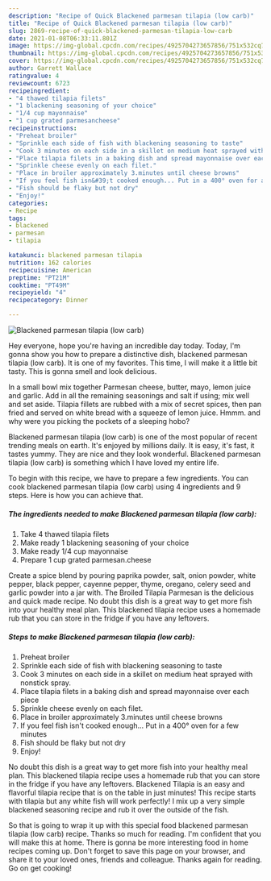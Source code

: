 ```yaml
---
description: "Recipe of Quick Blackened parmesan tilapia (low carb)"
title: "Recipe of Quick Blackened parmesan tilapia (low carb)"
slug: 2869-recipe-of-quick-blackened-parmesan-tilapia-low-carb
date: 2021-01-08T06:33:11.801Z
image: https://img-global.cpcdn.com/recipes/4925704273657856/751x532cq70/blackened-parmesan-tilapia-low-carb-recipe-main-photo.jpg
thumbnail: https://img-global.cpcdn.com/recipes/4925704273657856/751x532cq70/blackened-parmesan-tilapia-low-carb-recipe-main-photo.jpg
cover: https://img-global.cpcdn.com/recipes/4925704273657856/751x532cq70/blackened-parmesan-tilapia-low-carb-recipe-main-photo.jpg
author: Garrett Wallace
ratingvalue: 4
reviewcount: 6723
recipeingredient:
- "4 thawed tilapia filets"
- "1 blackening seasoning of your choice"
- "1/4 cup mayonnaise"
- "1 cup grated parmesancheese"
recipeinstructions:
- "Preheat broiler"
- "Sprinkle each side of fish with blackening seasoning to taste"
- "Cook 3 minutes on each side in a skillet on medium heat sprayed with nonstick spray."
- "Place tilapia filets in a baking dish and spread mayonnaise over each piece"
- "Sprinkle cheese evenly on each filet."
- "Place in broiler approximately 3.minutes until cheese browns"
- "If you feel fish isn&#39;t cooked enough... Put in a 400° oven for a few minutes"
- "Fish should be flaky but not dry"
- "Enjoy!"
categories:
- Recipe
tags:
- blackened
- parmesan
- tilapia

katakunci: blackened parmesan tilapia 
nutrition: 162 calories
recipecuisine: American
preptime: "PT21M"
cooktime: "PT49M"
recipeyield: "4"
recipecategory: Dinner

---
```



![Blackened parmesan tilapia (low carb)](https://img-global.cpcdn.com/recipes/4925704273657856/751x532cq70/blackened-parmesan-tilapia-low-carb-recipe-main-photo.jpg)

Hey everyone, hope you're having an incredible day today. Today, I'm gonna show you how to prepare a distinctive dish, blackened parmesan tilapia (low carb). It is one of my favorites. This time, I will make it a little bit tasty. This is gonna smell and look delicious.

In a small bowl mix together Parmesan cheese, butter, mayo, lemon juice and garlic. Add in all the remaining seasonings and salt if using; mix well and set aside. Tilapia fillets are rubbed with a mix of secret spices, then pan fried and served on white bread with a squeeze of lemon juice. Hmmm. and why were you picking the pockets of a sleeping hobo?

Blackened parmesan tilapia (low carb) is one of the most popular of recent trending meals on earth. It's enjoyed by millions daily. It is easy, it's fast, it tastes yummy. They are nice and they look wonderful. Blackened parmesan tilapia (low carb) is something which I have loved my entire life.


To begin with this recipe, we have to prepare a few ingredients. You can cook blackened parmesan tilapia (low carb) using 4 ingredients and 9 steps. Here is how you can achieve that.

<!--inarticleads1-->

##### The ingredients needed to make Blackened parmesan tilapia (low carb):

1. Take 4 thawed tilapia filets
1. Make ready 1 blackening seasoning of your choice
1. Make ready 1/4 cup mayonnaise
1. Prepare 1 cup grated parmesan.cheese


Create a spice blend by pouring paprika powder, salt, onion powder, white pepper, black pepper, cayenne pepper, thyme, oregano, celery seed and garlic powder into a jar with. The Broiled Tilapia Parmesan is the delicious and quick made recipe. No doubt this dish is a great way to get more fish into your healthy meal plan. This blackened tilapia recipe uses a homemade rub that you can store in the fridge if you have any leftovers. 

<!--inarticleads2-->

##### Steps to make Blackened parmesan tilapia (low carb):

1. Preheat broiler
1. Sprinkle each side of fish with blackening seasoning to taste
1. Cook 3 minutes on each side in a skillet on medium heat sprayed with nonstick spray.
1. Place tilapia filets in a baking dish and spread mayonnaise over each piece
1. Sprinkle cheese evenly on each filet.
1. Place in broiler approximately 3.minutes until cheese browns
1. If you feel fish isn&#39;t cooked enough... Put in a 400° oven for a few minutes
1. Fish should be flaky but not dry
1. Enjoy!


No doubt this dish is a great way to get more fish into your healthy meal plan. This blackened tilapia recipe uses a homemade rub that you can store in the fridge if you have any leftovers. Blackened Tilapia is an easy and flavorful tilapia recipe that is on the table in just minutes! This recipe starts with tilapia but any white fish will work perfectly! I mix up a very simple blackened seasoning recipe and rub it over the outside of the fish. 

So that is going to wrap it up with this special food blackened parmesan tilapia (low carb) recipe. Thanks so much for reading. I'm confident that you will make this at home. There is gonna be more interesting food in home recipes coming up. Don't forget to save this page on your browser, and share it to your loved ones, friends and colleague. Thanks again for reading. Go on get cooking!
